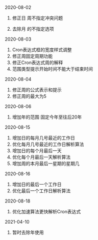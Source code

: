 2020-08-02

1. 修正日 周不指定冲突问题

2. 去除月 的不指定选项



2020-08-03

1. Cron表达式框的宽度样式调整
2. 修正周固定周期功能
3. 修正Cron表达式周的解释
4. 范围类型提示开始时间不能大于结束时间



2020-08-04

1. 修正周的公式表示和提示
2. 修正周的最大为5



2020-08-06

1. 增加年的范围 固定今年至往后20年



2020-08-15

1. 增加日的每月几号最近的工作日
2. 优化每月几号最近的工作日解析算法
3. 增加日的每个月最后一天
4. 优化每个月最后一天解析算法
5. 增加周的本月最后一星期的星期几



2020-08-16

1. 增加日的最后一个工作日
2. 优化最后一个工作日解析算法



2020-08-18

1. 优化加速算法更快解析Cron表达式



2021-04-10

1. 暂时去除年使用
